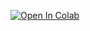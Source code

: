 [![Open In Colab](https://colab.research.google.com/assets/colab-badge.svg)](https://colab.research.google.com/github/sirivalli224/iris/blob/main/iris_eda_ipynb.ipynb)
